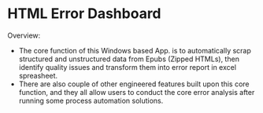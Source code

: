 # HTML Error Dashboard 

  Overview:
- The core function of this Windows based App. is to automatically scrap structured and unstructured data from Epubs (Zipped HTMLs), then identify quality issues and transform them into error report in excel spreasheet.
- There are also couple of other engineered features built upon this core function, and they all allow users to conduct the core error analysis after running some process automation solutions.
